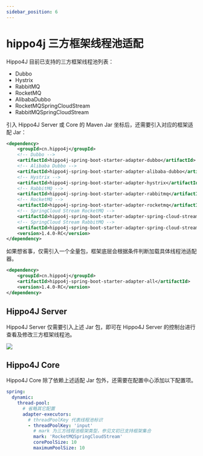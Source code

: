 ```yaml
---
sidebar_position: 6
---
```


# hippo4j 三方框架线程池适配

Hippo4J 目前已支持的三方框架线程池列表：

- Dubbo
- Hystrix
- RabbitMQ
- RocketMQ
- AlibabaDubbo
- RocketMQSpringCloudStream
- RabbitMQSpringCloudStream

引入 Hippo4J Server 或 Core 的 Maven Jar 坐标后，还需要引入对应的框架适配 Jar：

```xml
<dependency>
    <groupId>cn.hippo4j</groupId>
    <!-- Dubbo -->
    <artifactId>hippo4j-spring-boot-starter-adapter-dubbo</artifactId>
    <!-- Alibaba Dubbo -->
    <artifactId>hippo4j-spring-boot-starter-adapter-alibaba-dubbo</artifactId>
    <!-- Hystrix -->
    <artifactId>hippo4j-spring-boot-starter-adapter-hystrix</artifactId>
    <!-- RabbitMQ -->
    <artifactId>hippo4j-spring-boot-starter-adapter-rabbitmq</artifactId>
    <!-- RocketMQ -->
    <artifactId>hippo4j-spring-boot-starter-adapter-rocketmq</artifactId>
    <!-- SpringCloud Stream RocketMQ -->
    <artifactId>hippo4j-spring-boot-starter-adapter-spring-cloud-stream-rocketmq</artifactId>
    <!-- SpringCloud Stream RabbitMQ -->
    <artifactId>hippo4j-spring-boot-starter-adapter-spring-cloud-stream-rabbitmq</artifactId>
    <version>1.4.0-RC</version>
</dependency>
```

如果想省事，仅需引入一个全量包，框架底层会根据条件判断加载具体线程池适配器。

```xml
<dependency>
    <groupId>cn.hippo4j</groupId>
    <artifactId>hippo4j-spring-boot-starter-adapter-all</artifactId>
    <version>1.4.0-RC</version>
</dependency>
```

## Hippo4J Server

Hippo4J Server 仅需要引入上述 Jar 包，即可在 Hippo4J Server 的控制台进行查看及修改三方框架线程池。

![](https://images-machen.oss-cn-beijing.aliyuncs.com/image-20220531194810047.png)

## Hippo4J Core

Hippo4J Core 除了依赖上述适配 Jar 包外，还需要在配置中心添加以下配置项。

```yaml
spring:
  dynamic:
    thread-pool:
      # 省略其它配置
      adapter-executors:
        # threadPoolKey 代表线程池标识
        - threadPoolKey: 'input'
          # mark 为三方线程池框架类型，参见文初已支持框架集合
          mark: 'RocketMQSpringCloudStream'
          corePoolSize: 10
          maximumPoolSize: 10
```
